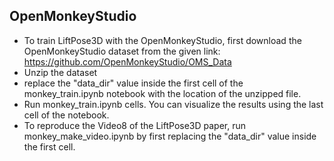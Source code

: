## OpenMonkeyStudio
- To train LiftPose3D with the OpenMonkeyStudio, first download the OpenMonkeyStudio dataset from the given link: https://github.com/OpenMonkeyStudio/OMS_Data
- Unzip the dataset
- replace the "data_dir" value inside the first cell of the monkey_train.ipynb notebook with the location of the unzipped file.
- Run monkey_train.ipynb cells. You can visualize the results using the last cell of the notebook.
- To reproduce the Video8 of the LiftPose3D paper, run monkey_make_video.ipynb by first replacing the "data_dir" value inside the first cell. 

